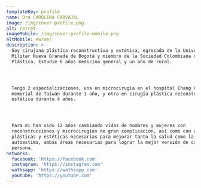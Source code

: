 ```yaml
---
templateKey: profile
name: Dra CAROLINA CARVAJAL
image: /img/cover-profile.png
alt: retret
imageMobile: /img/cover-profile-mobile.png
altMobile: ewrwer
description: >-
  Soy cirujana plástica reconstructiva y estética, egresada de la Universidad
  Militar Nueva Granada de Bogotá y miembro de la Sociedad Colombiana de Cirugía
  Plástica. Estudié 6 años medicina general y un año de rural.




  Tengo 2 especializaciones, una en microcirugía en el hospital Chang Gung
  memorial de Taiwán durante 1 año, y otra en cirugía plástica reconstructiva y
  estética durante 4 años.




  Para mi han sido 12 años cambiando vidas de hombres y mujeres con
  reconstrucciones y microcirugías de gran complicación, así como con cirugías
  plásticas y estéticas necesarias para mejorar tanto la salud como la
  autoestima, ambas áreas necesarias para lograr la mejor versión de cada
  persona.
networks:
  facebook: 'https://facebook.com'
  instagram: 'https://instagram.com'
  wathsapp: 'https://wathsapp.com'
  youtube: 'https://youtube.com'
---
```


